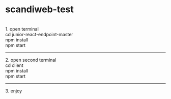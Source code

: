 # scandiweb-test
<br/>
1. open terminal
<br/>
  cd junior-react-endpoint-master
<br/>
  npm install
<br/>
  npm start
<hr>
 2. open second terminal
<br/>
  cd client
 <br/>
  npm install
 <br/>
  npm start
  <hr>
3. enjoy

